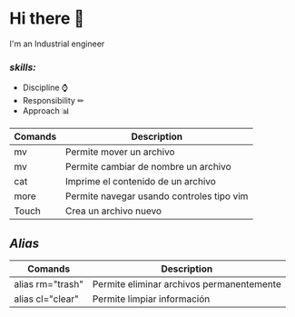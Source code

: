 # **Hi there** 👋

I'm an Industrial engineer

### *skills:*
* Discipline ⌚
* Responsibility ✏
* Approach 📊

|Comands  | Description                         |
|----     |---                                  |
|mv       | Permite mover un archivo            |
|mv       | Permite cambiar de nombre un archivo|
|cat|Imprime el contenido de un archivo|
|more| Permite navegar usando controles tipo vim|
|Touch|Crea un archivo nuevo|

## *Alias*

|Comands|Description|
|---|---|
|alias rm="trash"|Permite eliminar archivos permanentemente|
|alias cl="clear"|Permite limpiar información|

<!--
